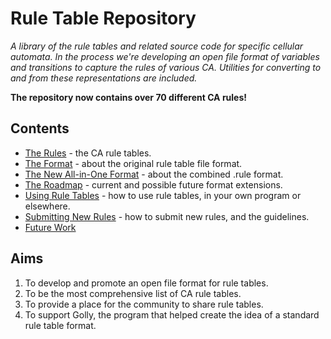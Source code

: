 # Rule Table Repository #

_A library of the rule tables and related source code for specific cellular automata. In the process we're developing an open file format of variables and transitions to capture the rules of various CA. Utilities for converting to and from these representations are included._


**The repository now contains over 70 different CA rules!**


## Contents ##

  * [The Rules](https://github.com/gollygang/ruletablerepository/wiki/TheRules) - the CA rule tables.
  * [The Format](https://github.com/gollygang/ruletablerepository/wiki/TheFormat) - about the original rule table file format.
  * [The New All-in-One Format](https://github.com/GollyGang/ruletablerepository/wiki/NewRuleFormat) - about the combined .rule format.
  * [The Roadmap](https://github.com/gollygang/ruletablerepository/wiki/RoadMap) - current and possible future format extensions.
  * [Using Rule Tables](https://github.com/gollygang/ruletablerepository/wiki/UsingRuleTables) - how to use rule tables, in your own program or elsewhere.
  * [Submitting New Rules](https://github.com/gollygang/ruletablerepository/wiki/SubmittingNewRules) - how to submit new rules, and the guidelines.
  * [Future Work](https://github.com/gollygang/ruletablerepository/wiki/FutureWork)

## Aims ##

  1. To develop and promote an open file format for rule tables.
  1. To be the most comprehensive list of CA rule tables.
  1. To provide a place for the community to share rule tables.
  1. To support Golly, the program that helped create the idea of a standard rule table format.
